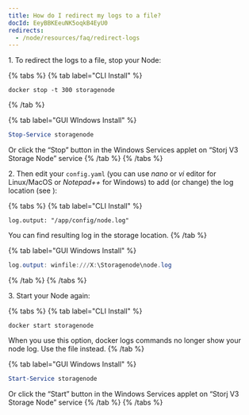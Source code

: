 ```yaml
---
title: How do I redirect my logs to a file?
docId: EeyBBKEeuNK5oqkB4EyU0
redirects:
  - /node/resources/faq/redirect-logs
---
```


1\. To redirect the logs to a file, stop your Node:

{% tabs %}
{% tab label="CLI Install" %}

```none
docker stop -t 300 storagenode
```

{% /tab %}

{% tab label="GUI WIndows Install" %}

```powershell
Stop-Service storagenode

```

Or click the “Stop” button in the Windows Services applet on “Storj V3 Storage Node” service
{% /tab %}
{% /tabs %}

2\. Then edit your `config.yaml` (you can use _nano_ or _vi_ editor for Linux/MacOS or _Notepad++_ for Windows) to add (or change) the log location (see [](docId:gDXZgLlP_rcSW8SuflgqS)):

{% tabs %}
{% tab label="CLI Install" %}

```none
log.output: "/app/config/node.log"
```

You can find resulting log in the storage location.
{% /tab %}

{% tab label="GUI Windows Install" %}

```powershell
log.output: winfile:///X:\Storagenode\node.log
```

{% /tab %}
{% /tabs %}

3\. Start your Node again:

{% tabs %}
{% tab label="CLI Install" %}

```shell
docker start storagenode
```

When you use this option, docker logs commands no longer show your node log. Use the file instead.
{% /tab %}

{% tab label="GUI Windows Install" %}

```powershell
Start-Service storagenode
```

Or click the “Start” button in the Windows Services applet on “Storj V3 Storage Node” service
{% /tab %}
{% /tabs %}
